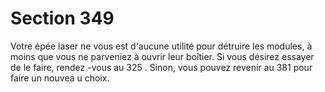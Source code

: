 # Section 349

Votre épée laser ne vous est d'aucune utilité pour détruire les
modules, à moins que vous ne parveniez à ouvrir leur boîtier. Si
vous désirez essayer de le faire, rendez -vous au 325 . Sinon, vous
pouvez revenir au 381 pour faire un nouvea u choix.